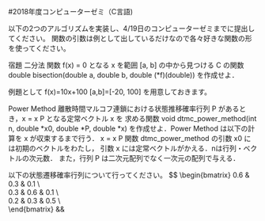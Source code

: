 #2018年度コンピューターゼミ（C言語)

以下の2つのアルゴリズムを実装し、4/19日のコンピューターゼミまでに提出してください。
関数の引数は例として出しているだけなので各々好きな関数の形を使ってください。


宿題
二分法
関数 f(x) = 0 となる x を範囲 [a, b] の中から見つける C の関数
 double bisection(double a, double b, double (*f)(double))
を作成せよ．

例題として
f(x)=10x+100
[a,b]=[-20, 100]
を用意しておきます。


Power Method
離散時間マルコフ連鎖における状態推移確率行列 P があるとき，x = x P となる定常ベクトル x を
求める関数
  void dtmc_power_method(int n, double *x0, double *P, double *x)
を作成せよ．Power Method は以下の計算を x が収束するまで行う．
  x = x P
関数 dtmc_power_method の引数 x0 には初期のベクトルをわたし，
引数 x には定常ベクトルがかえる．nは行列・ベクトルの次元数．
また，行列 P は二次元配列でなく一次元の配列で与える．

以下の状態遷移確率行列について行ってください。
$$
\begin{bmatrix}
0.6 & 0.3 & 0.1 \\\
0.3 & 0.6 & 0.1 \\\
0.2 & 0.3 & 0.5 \\\
\end{bmatrix}
&&
